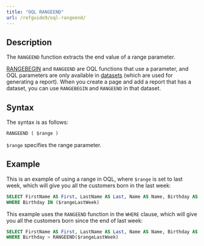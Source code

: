 ```yaml
---
title: "OQL RANGEEND"
url: /refguide9/oql-rangeend/
---
```


## Description

The `RANGEEND` function extracts the end value of a range parameter.

[RANGEBEGIN](/refguide9/oql-rangebegin/) and `RANGEEND` are OQL functions that use a parameter, and OQL parameters are only available in [datasets](/refguide9/data-sets/) (which are used for generating a report). When you create a page and add a report that has a dataset, you can use `RANGEBEGIN` and `RANGEEND` in that dataset.

## Syntax

The syntax is as follows:

```sql {linenos=false}
RANGEEND ( $range )
```

`$range` specifies the range parameter.

## Example

This is an example of using a range in OQL, where `$range` is set to last week, which will give you all the customers born in the last week:

```sql {linenos=false}
SELECT FirstName AS First, LastName AS Last, Name AS Name, Birthday AS BDay, CustomerType AS Type FROM Sales.Customer
WHERE Birthday IN ($rangeLastWeek)
```

This example uses the `RANGEEND` function in the `WHERE` clause, which will give you all the customers born since the end of last week:

```sql {linenos=false}
SELECT FirstName AS First, LastName AS Last, Name AS Name, Birthday AS BDay, CustomerType AS Type FROM Sales.Customer
WHERE Birthday > RANGEEND($rangeLastWeek)
```
